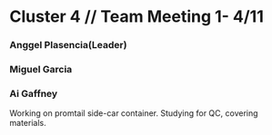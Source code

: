 # Cluster 4   // Team Meeting 1- 4/11

### Anggel Plasencia(Leader)

### Miguel Garcia

### Ai Gaffney

Working on promtail side-car container. Studying for QC, covering materials. 
 